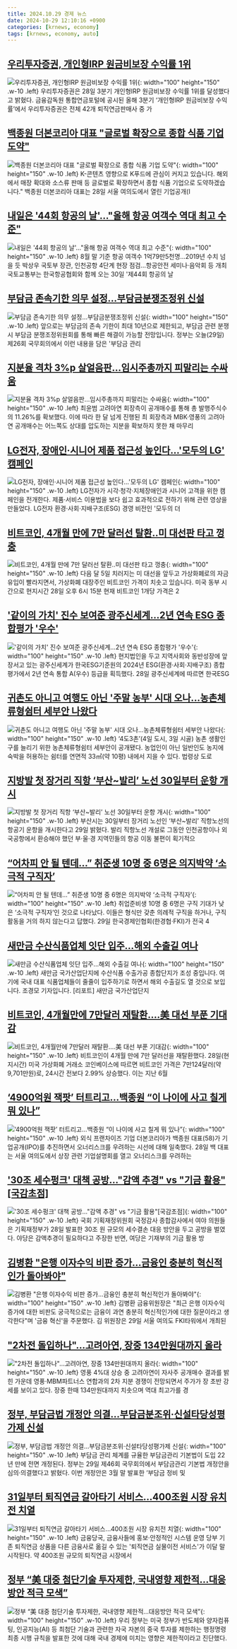 ```yaml
---
title: 2024.10.29 경제 뉴스
date: 2024-10-29 12:10:16 +0900
categories: [krnews, economy]
tags: [krnews, economy, auto]
---
```

## [우리투자증권, 개인형IRP 원금비보장 수익률 1위](https://n.news.naver.com/mnews/article/018/0005870780)

![우리투자증권, 개인형IRP 원금비보장 수익률 1위](https://mimgnews.pstatic.net/image/origin/018/2024/10/28/5870780.jpg?type=nf220_150){: width="100" height="150" .w-10 .left}
우리투자증권은 28일 3분기 개인형IRP 원금비보장 수익률 1위를 달성했다고 밝혔다. 금융감독원 통합연금포털에 공시된 올해 3분기 ‘개인형IRP 원금비보장 수익률’에서 우리투자증권은 전체 42개 퇴직연금판매사 중 가

## [백종원 더본코리아 대표 "글로벌 확장으로 종합 식품 기업 도약"](https://n.news.naver.com/mnews/article/277/0005491179)

![백종원 더본코리아 대표 "글로벌 확장으로 종합 식품 기업 도약"](https://mimgnews.pstatic.net/image/origin/277/2024/10/28/5491179.jpg?type=nf220_150){: width="100" height="150" .w-10 .left}
K-콘텐츠 영향으로 K푸드에 관심이 커지고 있습니다. 해외에서 매장 확대와 소스류 판매 등 글로벌로 확장하면서 종합 식품 기업으로 도약하겠습니다." 백종원 더본코리아 대표는 28일 서울 여의도에서 열린 기업공개(I

## [내일은 '44회 항공의 날'…"올해 항공 여객수 역대 최고 수준"](https://n.news.naver.com/mnews/article/001/0015012924)

![내일은 '44회 항공의 날'…"올해 항공 여객수 역대 최고 수준"](https://mimgnews.pstatic.net/image/origin/001/2024/10/29/15012924.jpg?type=nf220_150){: width="100" height="150" .w-10 .left}
8월 말 기준 항공 여객수 1억79만5천명…2019년 수치 넘을 듯 박상우 국토부 장관, 인천공항 4단계 현장 점검…항공안전 세미나·음악회 등 개최 국토교통부는 한국항공협회와 함께 오는 30일 '제44회 항공의 날

## [부담금 존속기한 의무 설정…부담금분쟁조정위 신설](https://n.news.naver.com/mnews/article/056/0011827451)

![부담금 존속기한 의무 설정…부담금분쟁조정위 신설](https://mimgnews.pstatic.net/image/origin/056/2024/10/29/11827451.jpg?type=nf220_150){: width="100" height="150" .w-10 .left}
앞으로는 부담금의 존속 기한이 최대 10년으로 제한되고, 부담금 관련 분쟁 시 부담금 분쟁조정위원회를 통해 빠른 해결이 가능할 전망입니다. 정부는 오늘(29일) 제26회 국무회의에서 이런 내용을 담은 '부담금 관리

## [지분율 격차 3%p 살얼음판…임시주총까지 피말리는 수싸움](https://n.news.naver.com/mnews/article/008/0005106415)

![지분율 격차 3%p 살얼음판…임시주총까지 피말리는 수싸움](https://mimgnews.pstatic.net/image/origin/008/2024/10/28/5106415.jpg?type=nf220_150){: width="100" height="150" .w-10 .left}
최윤범 고려아연 회장측이 공개매수를 통해 총 발행주식수의 11.26%를 확보했다. 이에 따라 한 달 넘게 진행된 최 회장측과 MBK·영풍의 고려아연 공개매수는 어느쪽도 상대를 압도하는 지분을 확보하지 못한 채 마무리

## [LG전자, 장애인·시니어 제품 접근성 높인다…'모두의 LG' 캠페인](https://n.news.naver.com/mnews/article/277/0005491453)

![LG전자, 장애인·시니어 제품 접근성 높인다…'모두의 LG' 캠페인](https://mimgnews.pstatic.net/image/origin/277/2024/10/29/5491453.jpg?type=nf220_150){: width="100" height="150" .w-10 .left}
LG전자가 시각·청각·지체장애인과 시니어 고객을 위한 캠페인을 전개한다. 제품·서비스 이용법을 보다 쉽고 효과적으로 전하기 위해 관련 영상을 만들었다. LG전자 환경·사회·지배구조(ESG) 경영 비전인 '모두의 더

## [비트코인, 4개월 만에 7만 달러선 탈환‥미 대선판 타고 껑충](https://n.news.naver.com/mnews/article/214/0001383023)

![비트코인, 4개월 만에 7만 달러선 탈환‥미 대선판 타고 껑충](https://mimgnews.pstatic.net/image/origin/214/2024/10/29/1383023.jpg?type=nf220_150){: width="100" height="150" .w-10 .left}
다음 달 5일 치러지는 미 대선을 앞두고 가상화폐로의 자금 유입이 빨라지면서, 가상화폐 대장주인 비트코인 가격이 치솟고 있습니다. 미국 동부 시간으로 현지시간 28일 오후 6시 15분 현재 비트코인 1개당 가격은 2

## ['같이의 가치' 진수 보여준 광주신세계…2년 연속 ESG 종합평가 '우수'](https://n.news.naver.com/mnews/article/011/0004407910)

!['같이의 가치' 진수 보여준 광주신세계…2년 연속 ESG 종합평가 '우수'](https://mimgnews.pstatic.net/image/origin/011/2024/10/28/4407910.jpg?type=nf220_150){: width="100" height="150" .w-10 .left}
현지법인을 두고 지역사회와 동반성장에 앞장서고 있는 광주신세계가 한국ESG기준원의 2024년 ESG(환경·사회·지배구조) 종합평가에서 2년 연속 통합 A(우수) 등급을 획득했다. 28일 광주신세계에 따르면 한국ESG

## [귀촌도 아니고 여행도 아닌 '주말 농부' 시대 오나...농촌체류형쉼터 세부안 나왔다](https://n.news.naver.com/mnews/article/014/0005259642)

![귀촌도 아니고 여행도 아닌 '주말 농부' 시대 오나...농촌체류형쉼터 세부안 나왔다](https://mimgnews.pstatic.net/image/origin/014/2024/10/29/5259642.jpg?type=nf220_150){: width="100" height="150" .w-10 .left}
‘4도3촌’(4일 도시, 3일 시골) 농촌 생활인구를 늘리기 위한 농촌체류형쉼터 세부안이 공개됐다. 농업인이 아닌 일반인도 농지에 숙박을 허용하는 쉼터를 연면적 33㎡(약 10평) 내에서 지을 수 있다. 법령상 도로

## [지방발 첫 장거리 직항 ‘부산~발리’ 노선 30일부터 운항 개시](https://n.news.naver.com/mnews/article/022/0003980882)

![지방발 첫 장거리 직항 ‘부산~발리’ 노선 30일부터 운항 개시](https://mimgnews.pstatic.net/image/origin/022/2024/10/29/3980882.jpg?type=nf220_150){: width="100" height="150" .w-10 .left}
부산시는 30일부터 장거리 노선인 ‘부산~발리’ 직항노선의 항공기 운항을 개시한다고 29일 밝혔다. 발리 직항노선 개설로 그동안 인천공항이나 외국공항에서 환승해야 했던 부·울·경 지역민들의 항공 이동 불편이 획기적으

## [“어차피 안 될 텐데…” 취준생 10명 중 6명은 의지박약 ‘소극적 구직자’](https://n.news.naver.com/mnews/article/032/0003329105)

![“어차피 안 될 텐데…” 취준생 10명 중 6명은 의지박약 ‘소극적 구직자’](https://mimgnews.pstatic.net/image/origin/032/2024/10/29/3329105.jpg?type=nf220_150){: width="100" height="150" .w-10 .left}
취업준비생 10명 중 6명은 구직 기대가 낮은 ‘소극적 구직자’인 것으로 나타났다. 이들은 형식만 갖춘 의례적 구직을 하거나, 구직 활동을 거의 하지 않는다고 답했다. 29일 한국경제인협회(한경협·FKI)가 전국 4

## [새만금 수산식품업체 잇단 입주…해외 수출길 여나](https://n.news.naver.com/mnews/article/056/0011827298)

![새만금 수산식품업체 잇단 입주…해외 수출길 여나](https://mimgnews.pstatic.net/image/origin/056/2024/10/29/11827298.jpg?type=nf220_150){: width="100" height="150" .w-10 .left}
새만금 국가산업단지에 수산식품 수출가공 종합단지가 조성 중입니다. 여기에 국내 대표 식품업체들이 줄줄이 입주하기로 하면서 해외 수출길도 열 것으로 보입니다. 조경모 기자입니다. [리포트] 새만금 국가산업단지

## [비트코인, 4개월만에 7만달러 재탈환....美 대선 부푼 기대감](https://n.news.naver.com/mnews/article/030/0003251864)

![비트코인, 4개월만에 7만달러 재탈환....美 대선 부푼 기대감](https://mimgnews.pstatic.net/image/origin/030/2024/10/29/3251864.jpg?type=nf220_150){: width="100" height="150" .w-10 .left}
비트코인이 4개월 만에 7만 달러선을 재탈환했다. 28일(현지시간) 미국 가상화폐 거래소 코인베이스에 따르면 비트코인 가격은 7만124달러(약 9,701만원)로, 24시간 전보다 2.99% 상승했다. 이는 지난 6월

## [‘4900억원 잭팟’ 터트리고...백종원 “이 나이에 사고 칠게 뭐 있나”](https://n.news.naver.com/mnews/article/009/0005386814)

![‘4900억원 잭팟’ 터트리고...백종원 “이 나이에 사고 칠게 뭐 있나”](https://mimgnews.pstatic.net/image/origin/009/2024/10/28/5386814.jpg?type=nf220_150){: width="100" height="150" .w-10 .left}
외식 프랜차이즈 기업 더본코리아가 백종원 대표(58)가 기업공개(IPO)를 추진하면서 오너리스크를 우려하는 시선에 대해 일축했다. 28일 백 대표는 서울 여의도에서 상장 관련 기업설명회를 열고 오너리스크를 우려하는

## ['30조 세수펑크' 대책 공방…"감액 추경" vs "기금 활용"[국감초점]](https://n.news.naver.com/mnews/article/421/0007872665)

!['30조 세수펑크' 대책 공방…"감액 추경" vs "기금 활용"[국감초점]](https://mimgnews.pstatic.net/image/origin/421/2024/10/28/7872665.jpg?type=nf220_150){: width="100" height="150" .w-10 .left}
국회 기획재정위원회 국정감사 종합감사에서 여야 의원들은 기획재정부가 28일 발표한 30조 원 규모의 세수결손 대응 방안을 두고 공방을 벌였다. 야당은 감액추경이 필요하다고 주장한 반면, 여당은 기재부의 기금 활용 방

## [김병환 "은행 이자수익 비판 증가…금융인 충분히 혁신적인가 돌아봐야"](https://n.news.naver.com/mnews/article/421/0007874550)

![김병환 "은행 이자수익 비판 증가…금융인 충분히 혁신적인가 돌아봐야"](https://mimgnews.pstatic.net/image/origin/421/2024/10/29/7874550.jpg?type=nf220_150){: width="100" height="150" .w-10 .left}
김병환 금융위원장은 "최근 은행 이자수익 증가에 대한 비판도 궁극적으로는 금융이 과연 충분히 혁신적인가에 대한 질문이라고 생각한다"며 '금융 혁신'을 주문했다. 김 위원장은 29일 서울 여의도 FKI타워에서 개최된

## ["2차전 돌입하나"…고려아연, 장중 134만원대까지 올라](https://n.news.naver.com/mnews/article/029/0002911617)

!["2차전 돌입하나"…고려아연, 장중 134만원대까지 올라](https://mimgnews.pstatic.net/image/origin/029/2024/10/28/2911617.jpg?type=nf220_150){: width="100" height="150" .w-10 .left}
영풍 4%대 상승 중 고려아연이 자사주 공개매수 결과를 밝힌 가운데 영풍·MBM파트너스 연합과의 2차 지분 경쟁이 전망되면서 주가가 장 초반 강세를 보이고 있다. 장중 한때 134만원대까지 치솟으며 역대 최고가를 경

## [정부, 부담금법 개정안 의결…부담금분조위·신설타당성평가제 신설](https://n.news.naver.com/mnews/article/011/0004408345)

![정부, 부담금법 개정안 의결…부담금분조위·신설타당성평가제 신설](https://mimgnews.pstatic.net/image/origin/011/2024/10/29/4408345.jpg?type=nf220_150){: width="100" height="150" .w-10 .left}
부담금 관리 체계를 규율한 부담금관리 기본법이 도입 22년 만에 전면 개정된다. 정부는 29일 제46회 국무회의에서 부담금관리 기본법 개정안을 심의·의결했다고 밝혔다. 이번 개정안은 3월 말 발표한 ‘부담금 정비 및

## [31일부터 퇴직연금 갈아타기 서비스…400조원 시장 유치전 치열](https://n.news.naver.com/mnews/article/001/0015012343)

![31일부터 퇴직연금 갈아타기 서비스…400조원 시장 유치전 치열](https://mimgnews.pstatic.net/image/origin/001/2024/10/29/15012343.jpg?type=nf220_150){: width="100" height="150" .w-10 .left}
금융당국, 금융사들에 홍보·안정적인 시스템 운영 당부 기존 퇴직연금 상품을 다른 금융사로 옮길 수 있는 '퇴직연금 실물이전 서비스'가 이달 말 시작된다. 약 400조원 규모의 퇴직연금 시장에서

## [정부 “美 대중 첨단기술 투자제한, 국내영향 제한적…대응방안 적극 모색”](https://n.news.naver.com/mnews/article/016/0002380292)

![정부 “美 대중 첨단기술 투자제한, 국내영향 제한적…대응방안 적극 모색”](https://mimgnews.pstatic.net/image/origin/016/2024/10/29/2380292.jpg?type=nf220_150){: width="100" height="150" .w-10 .left}
우리 정부는 미국 정부가 반도체와 양자컴퓨팅, 인공지능(AI) 등 최첨단 기술과 관련한 자국 자본의 중국 투자를 제한하는 행정명령 최종 시행 규칙을 발표한 것에 대해 국내 경제에 미치는 영향은 제한적이라고 진단했다.


